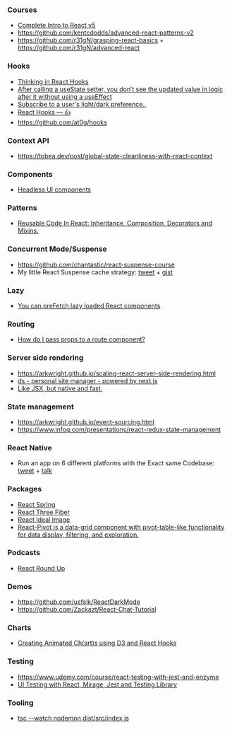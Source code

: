 ### Courses

- [Complete Intro to React v5](https://btholt.github.io/complete-intro-to-react-v5/)
- https://github.com/kentcdodds/advanced-react-patterns-v2
- https://github.com/r31gN/grasping-react-basics + https://github.com/r31gN/advanced-react

### Hooks

- [Thinking in React Hooks](https://wattenberger.com/blog/react-hooks)
- [After calling a useState setter, you don’t see the updated value in logic after it without using a useEffect](https://twitter.com/ken_wheeler/status/1200431889506435072)
- [Subscribe to a user's light/dark preference..](https://twitter.com/tannerlinsley/status/1211721986319110144)
- [React Hooks — 👍](https://github.com/streamich/react-use)
- https://github.com/at0g/hooks

### Context API

- https://tobea.dev/post/global-state-cleanliness-with-react-context

### Components

- [Headless UI components](https://twitter.com/rauchg/status/1199157227677868032)

### Patterns

- [Reusable Code In React: Inheritance, Composition, Decorators and Mixins.](https://benmccormick.org/2019/02/11/reusable-react)

### Concurrent Mode/Suspense

- https://github.com/chantastic/react-suspense-course
- My little React Suspense cache strategy: [tweet](https://twitter.com/ryanflorence/status/1206988974327128064) + [gist](https://gist.github.com/ryanflorence/e10cc9dbc0e259759ec942ba82e5b57c)

### Lazy

- [You can preFetch lazy loaded React components](https://twitter.com/housecor/status/1200554167644966912)

### Routing

- [How do I pass props to a route component?](https://twitter.com/ryanflorence/status/1206643654753783808)

### Server side rendering

- https://arkwright.github.io/scaling-react-server-side-rendering.html
- [ds - personal site manager - powered by next.js](https://github.com/divyenduz/ds)
- [Like JSX, but native and fast.](https://github.com/esxjs/esx)

### State management

- https://arkwright.github.io/event-sourcing.html
- https://www.infoq.com/presentations/react-redux-state-management

### React Native

- Run an app on 6 different platforms with the Exact same Codebase: [tweet](https://twitter.com/Baconbrix/status/1206583601648820224) + [talk](https://youtu.be/ykBxY01j_rA)

### Packages

- [React Spring](https://twitter.com/EmmaWedekind/status/1207231921320865792)
- [React Three Fiber](https://twitter.com/0xca0a/status/1204867532185853953)
- [React Ideal Image](https://github.com/stereobooster/react-ideal-image/blob/master/introduction.md)
- [React-Pivot is a data-grid component with pivot-table-like functionality for data display, filtering, and exploration.](https://github.com/davidguttman/react-pivot)

### Podcasts

- [React Round Up](https://devchat.tv/react-round-up/)

### Demos

- https://github.com/usfslk/ReactDarkMode
- https://github.com/Zackazt/React-Chat-Tutorial

### Charts

- [Creating Animated Ch(art)s using D3 and React Hooks](https://github.com/monicawoj/react-advanced-london-d3-react-deck)

### Testing

- https://www.udemy.com/course/react-testing-with-jest-and-enzyme
- [UI Testing with React, Mirage, Jest and Testing Library](https://youtu.be/3taVrGZVCr8)

### Tooling

- [tsc --watch nodemon dist/src/index.js](https://twitter.com/benawad/status/1211700652549779456)
